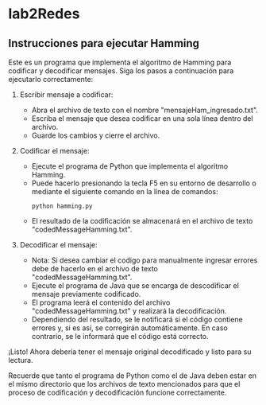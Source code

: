 # lab2Redes
## Instrucciones para ejecutar Hamming

Este es un programa que implementa el algoritmo de Hamming para codificar y decodificar mensajes. Siga los pasos a continuación para ejecutarlo correctamente:

1. Escribir mensaje a codificar:
   - Abra el archivo de texto con el nombre "mensajeHam_ingresado.txt".
   - Escriba el mensaje que desea codificar en una sola línea dentro del archivo.
   - Guarde los cambios y cierre el archivo.

2. Codificar el mensaje:
   - Ejecute el programa de Python que implementa el algoritmo Hamming.
   - Puede hacerlo presionando la tecla F5 en su entorno de desarrollo o mediante el siguiente comando en la línea de comandos:
     ```
     python hamming.py
     ```
   - El resultado de la codificación se almacenará en el archivo de texto "codedMessageHamming.txt".

3. Decodificar el mensaje:
   - Nota: Si desea cambiar el codigo para manualmente ingresar errores debe de hacerlo en el archivo de texto "codedMessageHamming.txt".
   - Ejecute el programa de Java que se encarga de descodificar el mensaje previamente codificado.
   - El programa leerá el contenido del archivo "codedMessageHamming.txt" y realizará la decodificación.
   - Dependiendo del resultado, se le notificará si el código contiene errores y, si es así, se corregirán automáticamente. En caso contrario, se le informará que el código está correcto.

¡Listo! Ahora debería tener el mensaje original decodificado y listo para su lectura.

Recuerde que tanto el programa de Python como el de Java deben estar en el mismo directorio que los archivos de texto mencionados para que el proceso de codificación y decodificación funcione correctamente.
